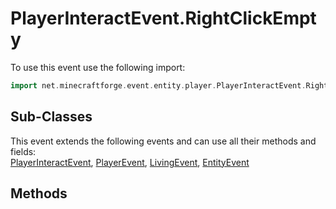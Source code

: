 # PlayerInteractEvent.RightClickEmpty

To use this event use the following import:
```groovy
import net.minecraftforge.event.entity.player.PlayerInteractEvent.RightClickEmpty
```

## Sub-Classes
This event extends the following events and can use all their methods and fields: <br>
[PlayerInteractEvent](player_interact_event.md), [PlayerEvent](player_event.md), [LivingEvent](living_event.md), [EntityEvent](entity_event.md)

## Methods
